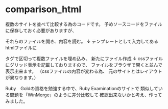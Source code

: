 # comparison_html
複数のサイトを並べて比較する為のコードです。
予めソースコードをファイルに保存しておく必要がありますが、

それらのファイルを開き、内容を読む。
↓
テンプレートとして入力してあるhtmlファイルに
<div>タグで区切って複数ファイルを埋め込み、
新たにファイル作成
↓
cssファイルにグリッド表示を記載しておりますので、
ファイルをブラウザで開くと並んで表示出来ます。
（cssファイルの内容が変わる為、
元のサイトとはレイアウトが異なります。）

Ruby　Goldの資格を勉強する中で、Ruby Examinationのサイトで
類似している問題を「WinMerge」のように差分比較して
確認出来ないかと考え、作ってみました。
